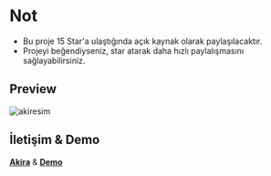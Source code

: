 # Not 
- Bu proje 15 Star'a ulaştığında açık kaynak olarak paylaşılacaktır.
- Projeyi beğendiyseniz, star atarak daha hızlı paylalışmasını sağlayabilirsiniz.

## Preview
![akiresim](https://github.com/user-attachments/assets/5ef0d510-49aa-4af8-a326-b878c16aec5a)

## İletişim & Demo
**[Akira](https://discord.com/users/337545269845688361)** & **[Demo](https://akira-portfolioo.vercel.app/)**


